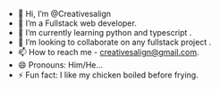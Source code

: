 - 👋 Hi, I’m @Creativesalign
- 👀 I’m a Fullstack web developer.
- 🌱 I’m currently learning python and typescript .
- 💞️ I’m looking to collaborate on any fullstack project .
- 📫 How to reach me - creativesalign@gmail.com.
- 😄 Pronouns: Him/He...
- ⚡ Fun fact: I like my chicken boiled before frying.

<!---
Creativesalign/Creativesalign is a ✨ special ✨ repository because its `README.md` (this file) appears on your GitHub profile.
You can click the Preview link to take a look at your changes.
--->
